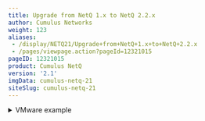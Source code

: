```yaml
---
title: Upgrade from NetQ 1.x to NetQ 2.2.x
author: Cumulus Networks
weight: 123
aliases:
 - /display/NETQ21/Upgrade+from+NetQ+1.x+to+NetQ+2.2.x
 - /pages/viewpage.action?pageId=12321015
pageID: 12321015
product: Cumulus NetQ
version: '2.1'
imgData: cumulus-netq-21
siteSlug: cumulus-netq-21
---
```

<details>

This document describes the steps required to upgrade from NetQ 1.x to
NetQ 2.2.x on your hardware.

If you are switching to one of the NetQ appliances, refer to
<span style="color: #ff0000;"> [Getting started with the Cumulus NetQ
Appliance](https://cumulusnetworks.com/products/cumulus-express/getting-started/cumulus-netq/)
</span> or <span style="color: #ff0000;"> [Getting started with the
Cumulus NetQ Cloud
Appliance](https://cumulusnetworks.com/products/cumulus-express/getting-started/cumulus-netq-cloud/)
</span> for instructions on installing and configuring the appliance.

{{%notice info%}}

Data collected in the NetQ 1.x environment cannot be migrated to the
NetQ 2.2 environment. Event notification configurations must also be
reconfigured as the CLI commands have changed. Upgrading from NetQ 1.x
version requires a fresh install as described here.

{{%/notice%}}

## <span>Prerequisites</span>

### <span id="src-12321015_UpgradefromNetQ1.xtoNetQ2.2.x-hwspec" class="confluence-anchor-link"></span><span>Hardware Requirements</span>

NetQ is supported a variety of hardware.

{{%notice note%}}

**IMPORTANT**

Before upgrading, verify that your server meets these hardware
requirements to ensure the VM will run properly.

{{%/notice%}}

The NetQ software requires a server with the following:

| Requirement             | Minimum On-site Requirement                                                                                                    | Minimum Cloud Requirement |
| ----------------------- | ------------------------------------------------------------------------------------------------------------------------------ | ------------------------- |
| Processor               | Eight (8) virtual CPUs                                                                                                         | Four (4) virtual CPUs     |
| Memory                  | 64 GB RAM minimum                                                                                                              | 8 GB RAM                  |
| Local disk storage      | 256 GB SSD (**Note**: This must be an SSD; use of other storage options can lead to system instability and are not supported.) | 32 GB (SSD not required)  |
| Network interface speed | 1 Gb NIC or higher                                                                                                             | 1 Gb NIC                  |

You must also open the following ports on on your hardware to use the
NetQ software:

| Port  | Deployment Type   | Software Component Access |
| ----- | ----------------- | ------------------------- |
| 31980 | On-site and cloud | NetQ Platform             |
| 32708 | On-site           | API Gateway               |
| 32666 | On-site           | Web-based User Interface  |

{{%notice info%}}

These ports have changed from NetQ 1.4 and earlier.

{{%/notice%}}

### <span>NetQ Platform HyperVisor Requirements</span>

The NetQ Platform can be installed as a Virtual Machine (VM) using one
of the following hypervisors:

  - VMware ESXi™ 6.5 for servers running Cumulus Linux, CentOS, Ubuntu
    and RedHat operating systems.

  - KVM/QCOW (QEMU Copy on Write) image for servers running CentOS,
    Ubuntu and RedHat operating systems.

### <span>NetQ Agent Operating System Requirements</span>

NetQ 2.2 Agents are supported on the following switch and host operating
systems:

  - Cumulus Linux 3.3.0 and later

  - Ubuntu 16.04

  - Red Hat<sup>®</sup> Enterprise Linux (RHEL) 7.1

  - CentOS 7

### <span>NetQ Application Support</span>

The NetQ CLI, UI, and RESTful API are supported on NetQ 2.1.0 and later.
NetQ 1.4, and earlier, applications are not supported in NetQ 2.x.

## <span>Upgrade Workflow</span>

The upgrade from NetQ 1.x involves installing the NetQ Platform, and
installing and configuring the NetQ Agents. Additional steps are needed
to <span style="color: #ff0000;"> [Integrate NetQ with Event
Notification
Applications](/version/cumulus-netq-21/Cumulus-NetQ-Deployment-Guide/Integrate-with-Third-party-Software-and-Hardware)
</span> . This flow chart shows the required steps to install and setup
NetQ to start validating your network and the optional steps of
integrating with event notification applications and monitoring hosts.

{{% imgOld 0 %}}

## <span>Upgrade the NetQ Platform</span>

The first step of the upgrade is to install the NetQ software onto your
hardware (NetQ Platform).

The NetQ software is comprised of the following components:

  - **NetQ applications**: network monitoring and analytics
    functionality

  - **NetQ CLI**: command line user interface for monitoring network and
    administering NetQ through a terminal session

  - **NetQ UI**: graphical interface for monitoring network and
    administering NetQ

  - **NetQ API**: Restful application programming interface for
    accessing NetQ data and integrating with third-party tools

  - **NetQ notifier**: application used to send event notifications to
    third-party notification tools

{{%notice info%}}

**Best Practice**

Cumulus Networks recommends you install the NetQ software on a server
that is part of an out-of-band management network to ensure it can
monitor in-band network issues without being affected itself. You should
run the software on a separate, powerful server to ensure proper
operation and for maximum usability and performance. Refer to [Hardware
Requirements](#src-12321015_UpgradefromNetQ1.xtoNetQ2.2.x-hwspec) for
specifics.

{{%/notice%}}

### <span>Install NetQ VM Image</span>

To install the NetQ software onto your own hardware:

1.  **IMPORTANT**: Confirm that your server hardware meets the
    requirements set out
    [here](#src-12321015_UpgradefromNetQ1.xtoNetQ2.2.x-hwspec).

2.  Download the NetQ Platform image.
    
    1.  On the [Cumulus
        Downloads](https://cumulusnetworks.com/downloads/) page, select
        *NetQ* from the **Product** list box.
    
    2.  Click *2.2* from the **Version** list box, and then select
        *2.2.x* from the submenu.
    
    3.  Optionally, select the hypervisor you wish to use (*VMware,
        VMware (cloud), KVM,* or *KVM (cloud)*) from the
        **Hypervisor/Platform** list box.  
        **Note**: You can ignore the ONIE and Appliance options, as they
        are for the NetQ appliances.
        
        {{% imgOld 1 %}}
    
    4.  Scroll down to review the images that match your selection
        criteria, and click **Download** for the image you want.
        
        {{% imgOld 2 %}}

3.  Open your hypervisor and set up your VM.  
    You can use these examples for reference or use your own hypervisor
    instructions.

<summary>VMware example </summary>

This example shows the VM setup process using an OVA file with VMware
ESXi.

1.  Enter the address of the hardware in your browser.

2.  Log in to VMware using credentials with root access.  
    
    {{% imgOld 3 %}}

3.  Click **Storage** in the Navigator to verify you have an SSD
    installed.  
    
    {{% imgOld 4 %}}

4.  Click **Create/Register VM** at the top of the right pane.
    
    {{% imgOld 5 %}}

5.  Select **Deploy a virtual machine from and OVF or OVA file**, and
    click **Next**.  
    
    {{% imgOld 6 %}}

6.  Provide a name for the VM, for example *Cumulus NetQ*.

7.  Drag and drop the NetQ Platform image file you downloaded in Step 1
    above.

8.  Click **Next**.
    
    {{% imgOld 7 %}}

9.  Select the storage type and data store for the image to use, then
    click **Next**. In this example, only one is available.
    
    {{% imgOld 8 %}}

10. Accept the default deployment options or modify them according to
    your network needs. Click **Next** when you are finished.
    
    {{% imgOld 9 %}}

11. Review the configuration summary. Click **Back** to change any of
    the settings, or click **Finish** to continue with the creation of
    the VM.
    
    {{% imgOld 10 %}}
    
    The progress of the request is shown in the Recent Tasks window at
    the bottom of the application. This may take some time, so continue
    with your other work until the upload finishes.

12. Once completed, view the full details of the VM and hardware.
    
    {{% imgOld 11 %}}

<summary>KVM example </summary>

This example shows the VM setup process for a system with Libvirt and
KVM/QEMU installed.

1.  Confirm that the SHA256 checksum matches the one posted on the
    Cumulus Downloads website to ensure the image download has not been
    corrupted.
    
        $ sha256sum ./Downloads/cumulus-netq-server-2.1.1-ts-amd64-qemu.qcow2 
        $ 6fff5f2ac62930799b4e8cc7811abb6840b247e2c9e76ea9ccba03f991f42424  ./Downloads/cumulus-netq-server-2.1.1-ts-amd64-qemu.qcow2

2.  Copy the QCOW2 image to a directory where you want to run it.
    
    {{%notice tip%}}
    
    Copy, instead of moving, the original QCOW2 image that was
    downloaded to avoid re-downloading it again later should you need to
    perform this process again.
    
    {{%/notice%}}
    
        $ sudo mkdir /vms
        $ sudo cp ./Downloads/cumulus-netq-server-2.1.1-ts-amd64-qemu.qcow2 /vms/ts.qcow2

3.  Create the VM.
    
    For a Direct VM, where the VM uses a MACVLAN interface to sit on the
    host interface for its connectivity:
    
        $ virt-install --name=netq_ts --vcpus=8 --memory=65536 --os-type=linux --os-variant=debian7 \
         --disk path=/vms/ts.qcow2,format=qcow2,bus=virtio,cache=none \
         --network=type=direct,source=eth0,model=virtio --import --noautoconsole
    
    {{%notice info%}}
    
    Replace the disk path value with the location where the QCOW2 image
    is to reside. Replace network model value (eth0 in the above
    example) with the name of the interface where the VM is connected to
    the external network.
    
    {{%/notice%}}
    
    Or, for a Bridged VM, where the VM attaches to a bridge which has
    already been setup to allow for external access:
    
        $ virt-install --name=netq_ts --vcpus=8 --memory=65536 --os-type=linux --os-variant=debian7 \
         --disk path=/vms/ts.qcow2,format=qcow2,bus=virtio,cache=none \
         --network=bridge=br0,model=virtio --import --noautoconsole
    
    {{%notice info%}}
    
    Replace network bridge value (br0 in the above example) with the
    name of the (pre-existing) bridge interface where the VM is
    connected to the external network.
    
    {{%/notice%}}

4.  Watch the boot process in another terminal window.
    
        $ virsh console netq_ts

5.  From the Console of the VM, check to see which IP address Eth0 has
    obtained via DHCP, or alternatively set a static IP address with
    NCLU on the NetQ Appliance or Platform VM.
    
        $ ip addr show eth0
        $ net add interface eth0 ip address 10.0.0.1
        $ net commit

{{%notice note%}}

If you have changed the IP Address of the NetQ Platform, you need to
re-register this address with the Kubernetes containers before you can
continue.

1.  Reset all Kubernetes administrative settings. Run the command twice
    to make sure all directories and files have been reset.
    
    ` cumulus@switch:~$ sudo kubeadm reset -f  `  
    `cumulus@switch:~$ sudo kubeadm reset -f`

2.  Remove the Kubernetes configuration.  
    `cumulus@switch:~$ sudo rm /home/cumulus/.kube/config`

3.  Reset the NetQ Platform install daemon.  
    `cumulus@switch:~$ sudo systemctl reset-failed`  
    `  `

4.  Reset the Kubernetes service.  
    ` cumulus@switch:~$ sudo systemctl restart cts-kubectl-config  `  
    ***Note**: Allow 15 minutes for the prompt to return.*

5.  Reboot the VM.  
    ***Note**: Allow 5-10 minutes for the VM to boot.*

{{%/notice%}}

### <span>Verify the Installation</span>

1.  Verify you can access the NetQ CLI.
    
    1.  From a terminal window, log in to the NetQ Platform using the
        default credentials (*cumulus/CumulusLinux\!*).
        
            <computer>:~<username>$ ssh cumulus@<netq-platform-ipaddress>
            Warning: Permanently added '<netq-platform-hostname>,192.168.1.254' (ECDSA) to the list of known hosts.
            cumulus@<netq-platform-hostname>'s password: <enter CumulusLinux! here>
             
            Welcome to Cumulus (R) Linux (R)
             
            For support and online technical documentation, visit
            http://www.cumulusnetworks.com/support
             
            The registered trademark Linux (R) is used pursuant to a sublicense from LMI,
            the exclusive licensee of Linus Torvalds, owner of the mark on a world-wide
            basis.
             
            cumulus@<netq-platform-hostname>:~$ 
    
    2.  Run the following command to verify all applications are
        operating properly. ***Note**: Please allow 10-15 minutes for
        all applications to come up and report their status.*
        
            cumulus@<netq-platform-hostname>:~$ netq show opta-health
            Application                    Status    Health    Kafka Stream    Git Hash    Timestamp
            -----------------------------  --------  --------  --------------  ----------  ------------------------
            netq-app-macfdb                UP        true      up              14b42e6     Mon Jun  3 20:20:35 2019
            netq-app-interface             UP        true                      0fe11c6     Mon Jun  3 20:20:34 2019
            netq-app-vlan                  UP        true                      4daed85     Mon Jun  3 20:20:35 2019
            netq-app-sensors               UP        true      up              f37272c     Mon Jun  3 20:20:34 2019
            netq-app-topology              UP        true                      3f4a887     Mon Jun  3 20:20:34 2019
            kafka-broker                   UP                                              Mon Jun  3 20:20:35 2019
            netq-app-mstpinfo              UP        true      up              ef5565d     Mon Jun  3 20:20:35 2019
            netq-app-address               UP        true      up              7e0d03d     Mon Jun  3 20:20:35 2019
            netq-gui                       UP                                              Mon Jun  3 20:20:35 2019
            netq-app-kube                  UP        true      up              fbcaa9d     Mon Jun  3 20:20:34 2019
            netq-app-link                  UP        true      up              6c2b21a     Mon Jun  3 20:20:35 2019
            netq-app-ptm                   UP        true      up              7162771     Mon Jun  3 20:20:34 2019
            netq-opta                      UP        true                                  Mon Jun  3 20:20:34 2019
            netq-app-clagsession           UP        true      up              356dda9     Mon Jun  3 20:20:34 2019
            netq-endpoint-gateway          UP        true                      295e9ed     Mon Jun  3 20:20:34 2019
            netq-app-ospf                  UP        true      up              e0e2ab0     Mon Jun  3 20:20:34 2019
            netq-app-lldp                  UP        true      up              90582de     Mon Jun  3 20:20:35 2019
            netq-app-inventory             UP        true      up              bbf9938     Mon Jun  3 20:20:34 2019
            netq-app-tracecheck-scheduler  UP        true                      5484c68     Mon Jun  3 20:20:34 2019
            netq-app-infra                 UP        true      up              13f9e7c     Mon Jun  3 20:20:34 2019
            kafka-connect                  UP                                              Mon Jun  3 20:20:35 2019
            netq-app-search                UP        true      up              e47aaba     Mon Jun  3 20:20:34 2019
            netq-app-procdevstats          UP        true      up              b8e280e     Mon Jun  3 20:20:34 2019
            netq-app-vxlan                 UP        true      up              123c577     Mon Jun  3 20:20:34 2019
            zookeeper                      UP                                              Mon Jun  3 20:20:35 2019
            netq-app-resource-util         UP        true      up              41dfb07     Mon Jun  3 20:20:34 2019
            netq-app-evpn                  UP        true      up              05a4003     Mon Jun  3 20:20:34 2019
            netq-api-gateway               UP        true                      c40231a     Mon Jun  3 20:20:34 2019
            netq-app-port                  UP        true      up              4592b70     Mon Jun  3 20:20:35 2019
            netq-app-macs                  UP        true                      dd6cd96     Mon Jun  3 20:20:35 2019
            netq-app-notifier              UP        true      up              da57b69     Mon Jun  3 20:20:35 2019
            netq-app-events                UP        true      up              8f7b4d9     Mon Jun  3 20:20:34 2019
            netq-app-services              UP        true      up              5094f4a     Mon Jun  3 20:20:34 2019
            cassandra                      UP                                              Mon Jun  3 20:20:35 2019
            netq-app-configdiff            UP        true      up              3be2ef1     Mon Jun  3 20:20:34 2019
            netq-app-neighbor              UP        true      up              9ebe479     Mon Jun  3 20:20:35 2019
            netq-app-bgp                   UP        true      up              e68f7a8     Mon Jun  3 20:20:35 2019
            schema-registry                UP                                              Mon Jun  3 20:20:35 2019
            netq-app-lnv                   UP        true      up              a9ca80a     Mon Jun  3 20:20:34 2019
            netq-app-healthdashboard       UP        true                      eea044c     Mon Jun  3 20:20:34 2019
            netq-app-ntp                   UP        true      up              651c86f     Mon Jun  3 20:20:35 2019
            netq-app-customermgmt          UP        true                      7250354     Mon Jun  3 20:20:34 2019
            netq-app-node                  UP        true      up              f676c9a     Mon Jun  3 20:20:34 2019
            netq-app-route                 UP        true      up              6e31f98     Mon Jun  3 20:20:35 2019
             
            cumulus@<netq-platform-hostname>:~$
        
        {{%notice info%}}
        
        If any of the applications or services display Status as DOWN
        after 30 minutes, open a [support
        ticket](https://cumulusnetworks.com/support/file-a-ticket/) and
        attach the output of the `opta-support` command.
        
        {{%/notice%}}

2.  Verify that NTP is configured and running. NTP operation is critical
    to proper operation of NetQ. Refer to [Setting Date and
    Time](/display/NETQ21/Setting+Date+and+Time) in the *Cumulus Linux
    User Guide* for details and instructions.

3.  Continue the NetQ installation by loading the NetQ Agent on each
    switch or host you want to monitor. Refer to the next section for
    instructions.

## <span id="src-12321015_UpgradefromNetQ1.xtoNetQ2.2.x-agent" class="confluence-anchor-link"></span><span>Upgrade the NetQ Agent</span>

The NetQ Agent must be updated on each node you want to monitor. The
node can be a:

  - Switch running Cumulus Linux version 3.3.2 or later

  - Server running Red Hat RHEL 7.1, Ubuntu 16.04 or CentOS 7

  - Linux virtual machine running any of the above Linux operating
    systems

To upgrade the NetQ Agent you need to install the OS-specific meta
package, `cumulus-netq`, on each switch. Optionally, you can install it
on hosts. The meta package contains the NetQ Agent, the NetQ command
line interface (CLI), and the NetQ library. The library contains modules
used by both the NetQ Agent and the CLI.

Instructions for installing the meta package on each node type are
included here:

  - [Upgrade NetQ Agent on a Cumulus Linux
    Switch](#src-12321015_UpgradefromNetQ1.xtoNetQ2.2.x-AgentCL)

  - [Upgrade NetQ Agent on an Ubuntu
    Server](#src-12321015_UpgradefromNetQ1.xtoNetQ2.2.x-AgentUbuntu)

  - [Upgrade NetQ Agent on a Red Hat or CentOS
    Server](#src-12321015_UpgradefromNetQ1.xtoNetQ2.2.x-AgentRHC)

{{%notice info%}}

If your network uses a proxy server for external connections, you should
first [configure a global
proxy](/display/NETQ21/Configuring+a+Global+Proxy) so `apt-get` can
access the meta package on the Cumulus Networks repository.

{{%/notice%}}

### <span id="src-12321015_UpgradefromNetQ1.xtoNetQ2.2.x-AgentCL" class="confluence-anchor-link"></span><span>Upgrade NetQ Agent on a Cumulus Linux Switch</span>

A simple process installs the NetQ Agent on a Cumulus switch.

1.  Stop the ` netq-agent  `service and `netqd` daemon running on your
    switch.
    
        cumulus@switch:~$ sudo systemctl stop netq-agent 
        cumulus@switch:~$ sudo systemctl stop netqd
    
    {{%notice info%}}
    
    If you are running VRF, run these additional commands:
    
    `cumulus@switch:~$ sudo systemctl stop netq-agent@mgmt
    cumulus@switch:~$ sudo systemctl stop netqd@mgmt`
    
    {{%/notice%}}

2.  <span style="color: #222222;"> Remove the older NetQ packages.
    </span>
    
        cumulus@switch:~$ sudo apt -y purge cumulus-netq netq-agent netq-apps python-netq-lib

3.  Verify you have removed all older NetQ packages. You should not see
    any older version files after running the `dpkg` command here.
    
        cumulus@switch:~# dpkg -l | grep netq

4.  Edit the `/etc/apt/sources.list` file to add the repository for
    Cumulus NetQ. ***Note** that NetQ has a separate repository from
    Cumulus Linux.*  
    
        cumulus@switch:~$ sudo nano /etc/apt/sources.list
        ...
        deb http://apps3.cumulusnetworks.com/repos/deb CumulusLinux-3 netq-2.2
        ...
    
    {{%notice tip%}}
    
    The repository `deb http://apps3.cumulusnetworks.com/repos/deb
    CumulusLinux-3 netq-latest` can be used if you want to always
    retrieve the latest posted version of NetQ.
    
    {{%/notice%}}

5.  Update the local `apt` repository, then install the NetQ meta
    package on the switch.
    
        cumulus@switch:~$ sudo apt-get update
        cumulus@switch:~$ sudo apt-get install cumulus-netq

6.  Restart `rsyslog` so log files are sent to the correct destination.
    
        cumulus@switch:~$ sudo systemctl restart rsyslog.service

7.  Configure the NetQ Agent to send telemetry data to the NetQ Platform
    and, optionally, configure the switch or host to run the NetQ CLI.
    In this example, the IP address for the agent and cli servers is
    *192.168.1.254*.  
    **Note:** If you intend to use VRF, skip to [Configure the Agent to
    Use VRF](#src-12321015_UpgradefromNetQ1.xtoNetQ2.2.x-AgentVRF). If
    you intend to specify a port for communication, skip to [Configure
    the Agent to Communicate over a Specific
    Port](#src-12321015_UpgradefromNetQ1.xtoNetQ2.2.x-port).
    
        cumulus@switch:~$ netq config add agent server 192.168.1.254
        cumulus@switch:~$ netq config add cli server 192.168.1.254
    
    This command updates the configuration in the `/etc/netq/netq.yml`
    file and enables the NetQ CLI.

8.  Restart NetQ Agent and CLI.
    
        cumulus@switch:~$ netq config restart agent
        cumulus@switch:~$ netq config restart cli

Repeat these steps for each Cumulus switch, or use an automation tool to
install NetQ Agent on multiple Cumulus Linux switches.

### <span id="src-12321015_UpgradefromNetQ1.xtoNetQ2.2.x-AgentUbuntu" class="confluence-anchor-link"></span><span>Upgrade NetQ Agent on an Ubuntu Server (Optional)</span>

To upgrade the NetQ Agent on an Ubuntu server:

1.  Remove the current NetQ Agent and application software from your
    switch or host.
    
        root@ubuntu:~# sudo systemctl stop netq-agent
        root@ubuntu:~# sudo systemctl stop netqd
        root@ubuntu:~# sudo apt-get purge --auto-remove cumulus-netq netq-agent netq-apps python-netq-lib

2.  Verify you have removed all older NetQ packages. You should not see
    any older version files.
    
        root@ubuntu:~# dpkg -l | grep netq

3.  Reference and update the local `apt` repository.
    
        root@ubuntu:~# wget -O- https://apps3.cumulusnetworks.com/setup/cumulus-apps-deb.pubkey | apt-key add -

4.  In `/etc/apt/sources.list.d/cumulus-host-ubuntu-xenial.list`, verify
    the following repository is included:
    
        root@ubuntu:~# vi /etc/apt/sources.list.d/cumulus-apps-deb-xenial.list
        ...
        deb [arch=amd64] https://apps3.cumulusnetworks.com/repos/deb xenial netq-latest
        ...
    
    {{%notice note%}}
    
    The use of `netq-latest` in this example means that a `get` to the
    repository always retrieves the latest version of NetQ, even in the
    case where a major version update has been made. If you want to keep
    the repository on a specific version — such as `netq-2.2` — use that
    instead.
    
    {{%/notice%}}

5.  Verify NTP is operating correctly. Look for an asterisk (\*) or a
    plus sign (+) that indicates the clock is synchronized.
    
        root@ubuntu:~# ntpq -pn
             remote           refid      st t when poll reach   delay   offset  jitter
        ==============================================================================
        +173.255.206.154 132.163.96.3     2 u   86  128  377   41.354    2.834   0.602
        +12.167.151.2    198.148.79.209   3 u  103  128  377   13.395   -4.025   0.198
         2a00:7600::41   .STEP.          16 u    - 1024    0    0.000    0.000   0.000
        *129.250.35.250  249.224.99.213   2 u  101  128  377   14.588   -0.299   0.243

6.  Install the meta package on the server.
    
        root@ubuntu:~# apt-get update
        root@ubuntu:~# apt-get install cumulus-netq

7.  Configure the NetQ Agent to send telemetry data to the NetQ
    Platform.
    
        user@ubuntu:~# netq config add agent server <netq-platform-ip-address>
        Updated agent server 192.168.1.254 vrf default. Please restart netq-agent (netq config restart agent).

8.  Restart the NetQ Agent
    
        user@ubuntu:~# netq config restart agent

9.  Optionally, configure the Ubuntu server to run the NetQ CLI.
    
        user@ubuntu:~# netq config add cli server <netq-platform-ip-address>
        Updated cli server 192.168.1.254 vrf default. Please restart netqd (netq config restart cli).

10. Restart the CLI.
    
        user@ubuntu:~# netq config restart cli

### <span id="src-12321015_UpgradefromNetQ1.xtoNetQ2.2.x-AgentRHC" class="confluence-anchor-link"></span><span>Upgrade NetQ Agent on a Red Hat or CentOS Server (Optional)</span>

To upgrade the NetQ Agent on a Red Hat or CentOS server:

1.  Remove the current NetQ Agent and application software from your
    switch or host.
    
        root@rhel7:~# sudo systemctl stop netq-agent
        root@rhel7:~# sudo systemctl stop netqd
        root@rhel7:~# yum remove netq-apps netq-agent cumulus-netq

2.  Verify you have removed all older NetQ packages. You should not see
    any older version files.
    
        root@rhel7:~# yum list | grep netq

3.  Reference and update the local `yum` repository.
    
        root@rhel7:~# rpm --import https://apps3.cumulusnetworks.com/setup/cumulus-apps-rpm.pubkey
        root@rhel7:~# wget -O- https://apps3.cumulusnetworks.com/setup/cumulus-apps-rpm-el7.repo > /etc/yum.repos.d/cumulus-host-el.repo

4.  Edit `/etc/yum.repos.d/cumulus-host-el.repo` to set the `enabled=1`
    flag for the two NetQ repositories.
    
        root@rhel7:~# vi /etc/yum.repos.d/cumulus-host-el.repo
        ... 
        [cumulus-arch-netq-2.2]
        name=Cumulus netq packages
        baseurl=https://apps3.cumulusnetworks.com/repos/rpm/el/7/netq-2.2/$basearch 
        gpgcheck=1
        enabled=1
        [cumulus-noarch-netq-2.2]
        name=Cumulus netq architecture-independent packages
        baseurl=https://apps3.cumulusnetworks.com/repos/rpm/el/7/netq-2.2/noarch
        gpgcheck=1
        enabled=1
        ...

5.  Verify NTP is operating correctly. Look for an asterisk (\*) or a
    plus sign (+) that indicates the clock is synchronized.
    
        root@rhel7:~# ntpq -pn
             remote           refid      st t when poll reach   delay   offset  jitter
        ==============================================================================
        +173.255.206.154 132.163.96.3     2 u   86  128  377   41.354    2.834   0.602
        +12.167.151.2    198.148.79.209   3 u  103  128  377   13.395   -4.025   0.198
         2a00:7600::41   .STEP.          16 u    - 1024    0    0.000    0.000   0.000
        *129.250.35.250  249.224.99.213   2 u  101  128  377   14.588   -0.299   0.243

6.  Update the NetQ meta packages on the server.
    
        root@rhel7:~# yum update cumulus-netq.x86_64

7.  Configure the NetQ Agent to send telemetry data to the NetQ
    Platform.
    
        root@rhel7:~# netq config add agent server <netq-platform-ip-address>
        Updated agent server 192.168.1.254 vrf default. Please restart netq-agent (netq config restart agent).

8.  Restart the NetQ Agent.
    
        root@rhel7:~# netq config restart agent

9.  Optionally, configure the RHEL/CentOS server to run the NetQ CLI.
    
        root@rhel7:~# netq config add cli server <netq-platform-ip-address>
        Updated cli server 192.168.1.254 vrf default. Please restart netqd (netq config restart cli).

10. Restart the CLI.
    
        root@rhel7:~# netq config restart cli

## <span>Configure Optional NetQ Agent Settings</span>

Once the NetQ Agents have been installed on the network nodes you want
to monitor, the NetQ Agents must be configured to obtain useful and
relevant data. The code examples shown in this section illustrate how to
configure the NetQ Agent on a Cumulus switch, but it is exactly the same
for the other type of nodes. Depending on your deployment, follow the
relevant additional instructions after the basic configuration steps:

  - [Configuring the Agent to Use a
    VRF](#src-12321015_UpgradefromNetQ1.xtoNetQ2.2.x-AgentVRF)

  - [Configuring the Agent to Communicate over a Specific
    Port](#src-12321015_UpgradefromNetQ1.xtoNetQ2.2.x-port)

### <span id="src-12321015_UpgradefromNetQ1.xtoNetQ2.2.x-AgentVRF" class="confluence-anchor-link"></span><span>Configure the Agent to Use a VRF</span>

While optional, Cumulus strongly recommends that you configure NetQ
Agents to communicate with the NetQ Platform only via a
[VRF](/display/NETQ21/Virtual+Routing+and+Forwarding+-+VRF), including a
[management VRF](/display/NETQ21/Management+VRF). To do so, you need to
specify the VRF name when configuring the NetQ Agent. For example, if
the management VRF is configured and you want the agent to communicate
with the NetQ Platform over it, configure the agent like this:
<span style="color: #222222;"> </span>

    cumulus@leaf01:~$ netq config add agent server 192.168.1.254 vrf mgmt
    cumulus@leaf01:~$ netq config add cli server 192.168.254 vrf mgmt

You then restart the agent: <span style="color: #222222;"> </span>

    cumulus@leaf01:~$ netq config restart agent
    cumulus@leaf01:~$ netq config restart cli

### <span id="src-12321015_UpgradefromNetQ1.xtoNetQ2.2.x-port" class="confluence-anchor-link"></span><span>Configure the Agent to Communicate over a Specific Port</span>

By default, NetQ uses port 8981 for communication between the NetQ
Platform and NetQ Agents. If you want the NetQ Agent to communicate with
the NetQ Platform via a different port, you need to specify the port
number when configuring the NetQ Agent like this:

    cumulus@leaf01:~$ netq config add agent server 192.168.1.254 port 7379

You then restart the agent: <span style="color: #222222;"> </span>

    cumulus@leaf01:~$ netq config restart agent

## <span id="src-12321015_UpgradefromNetQ1.xtoNetQ2.2.x-EvntNotifInt" class="confluence-anchor-link"></span><span>Integrate with Event Notification Tools</span>

If you want to proactively monitor events in your network, you can
integrate NetQ with the PagerDuty or Slack notification tools. To do so
you need to configure both the notification application itself to
receive the messages, and NetQ with what messages to send and where to
send them. Refer to [Integrate NetQ with Event Notification
Applications](/version/cumulus-netq-21/Cumulus-NetQ-Deployment-Guide/Integrate-with-Third-party-Software-and-Hardware)
to use the CLI for configuration.

## <span>Set Up Security</span>

<span style="color: #ff0000;"> When you set up and configured your
Cumulus Linux switches, you likely configured a number of the security
features available. Cumulus recommends the same security measures be
followed for the NetQ Platform in the out-of-band-network. Refer to the
[Securing Cumulus Linux white
paper](https://cumulusnetworks.com/learn/web-scale-networking-resources/white-papers/securing-cumulus-linux/)
for details. </span>

<span style="color: #ff0000;"> Your Cumulus Linux switches have a number
of ports open by default. A few additional ports must be opened to run
the NetQ software (refer to [Default Open Ports in Cumulus Linux and
NetQ](https://support.cumulusnetworks.com/hc/en-us/articles/228281808-Default-Open-Ports-in-Cumulus-Linux-and-NetQ)
article). </span>

<span style="color: #ff0000;">  
</span>

<article id="html-search-results" class="ht-content" style="display: none;">

</article>

<footer id="ht-footer">

</footer>

</details>

